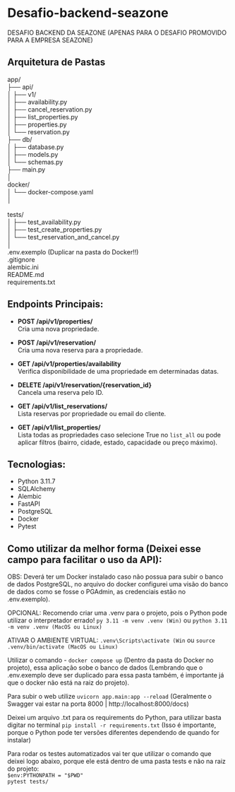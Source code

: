 # Desafio-backend-seazone
DESAFIO BACKEND DA SEAZONE (APENAS PARA O DESAFIO PROMOVIDO PARA A EMPRESA SEAZONE)

## Arquitetura de Pastas

app/<br>
├── api/<br>
│    ├── v1/<br>
│          ├── availability.py<br>
│          ├── cancel_reservation.py<br>
│          ├── list_properties.py<br>
│          ├── properties.py<br>
│          └── reservation.py<br>
├── db/<br>
│      ├── database.py<br>
│      ├── models.py<br>
│      └── schemas.py<br>
├── main.py<br>
│<br>
docker/<br>
│      └── docker-compose.yaml<br>
│<br>      
tests/<br>
│      ├── test_availability.py<br>
│      ├── test_create_properties.py<br>
│      └── test_reservation_and_cancel.py<br>
│<br>
.env.exemplo (Duplicar na pasta do Docker!!)<br>
.gitignore<br>
alembic.ini<br>
README.md<br>
requirements.txt<br>

## Endpoints Principais:

- **POST /api/v1/properties/**  
  Cria uma nova propriedade.

- **POST /api/v1/reservation/**  
  Cria uma nova reserva para a propriedade.
  
- **GET /api/v1/properties/availability**  
  Verifica disponibilidade de uma propriedade em determinadas datas.

- **DELETE /api/v1/reservation/{reservation_id}**  
  Cancela uma reserva pelo ID.

- **GET /api/v1/list_reservations/**  
  Lista reservas por propriedade ou email do cliente.

- **GET /api/v1/list_properties/**  
  Lista todas as propriedades caso selecione True no `list_all` ou pode aplicar filtros (bairro, cidade, estado, capacidade ou preço máximo).


## Tecnologias:
- Python 3.11.7
- SQLAlchemy
- Alembic
- FastAPI
- PostgreSQL
- Docker
- Pytest

## Como utilizar da melhor forma (Deixei esse campo para facilitar o uso da API):

OBS: Deverá ter um Docker instalado caso não possua para subir o banco de dados PostgreSQL, no arquivo do docker configurei uma visão do banco de dados como se fosse o PGAdmin, as credenciais estão no .env.exemplo).

OPCIONAL: Recomendo criar uma .venv para o projeto, pois o Python pode utilizar o interpretador errado!
`py 3.11 -m venv .venv (Win)` ou `python 3.11 -m venv .venv (MacOS ou Linux)` 

ATIVAR O AMBIENTE VIRTUAL:
`.venv\Scripts\activate (Win` ou `source .venv/bin/activate (MacOS ou Linux)`

Utilizar o comando - `docker compose up` (Dentro da pasta do Docker no projeto), essa aplicação sobe o banco de dados (Lembrando que o .env.exemplo deve ser duplicado para essa pasta também, é importante já que o docker não está na raiz do projeto).

Para subir o web utilize `uvicorn app.main:app --reload` (Geralmente o Swagger vai estar na porta 8000 | http://localhost:8000/docs)

Deixei um arquivo .txt para os requirements do Python, para utilizar basta digitar no terminal `pip install -r requirements.txt` (Isso é importante, porque o Python pode ter versões diferentes dependendo de quando for instalar)

Para rodar os testes automatizados vai ter que utilizar o comando que deixei logo abaixo, porque ele está dentro de uma pasta tests e não na raiz do projeto:<br>
`$env:PYTHONPATH = "$PWD"                                                                                      
pytest tests/`          
